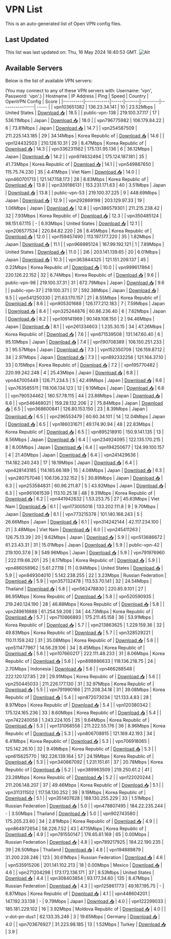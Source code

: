 # VPN List

This is an auto-generated list of Open VPN config files.

## Last Updated

This list was last updated on: Thu, 16 May 2024 16:40:53 GMT.
![Alt](https://repobeats.axiom.co/api/embed/186b98318ef1479477931607c1ad7d823f12451f.svg "Repobeats analytics image")

## Available Servers

Below is the list of available VPN servers:

(You may connect to any of these VPN servers with: Username: 'vpn', Password: 'vpn'.)
| Hostname | IP Address | Ping | Speed | Country | OpenVPN Config | Score |
|----------|------------|------|-------|---------|----------------| ----- |
| vpn103651382 | 136.23.34.141 | 10 | 23.52Mbps | United States | [Download 📥](./configs/server_0_US.ovpn) | 18.5 |
| public-vpn-138 | 219.100.37.117 | 17 | 536.11Mbps | Japan | [Download 📥](./configs/server_1_JP.ovpn) | 18.0 |
| vpn796775982 | 106.179.84.22 | 6 | 73.81Mbps | Japan | [Download 📥](./configs/server_2_JP.ovpn) | 14.7 |
| vpn254587509 | 211.225.143.185 | 29 | 34.14Mbps | Korea Republic of | [Download 📥](./configs/server_3_KR.ovpn) | 14.6 |
| vpn124432503 | 210.126.10.31 | 29 | 8.47Mbps | Korea Republic of | [Download 📥](./configs/server_4_KR.ovpn) | 14.3 |
| vpn336231562 | 175.131.95.136 | 6 | 36.12Mbps | Japan | [Download 📥](./configs/server_5_JP.ovpn) | 14.2 |
| vpn974632494 | 175.124.187.181 | 35 | 41.73Mbps | Korea Republic of | [Download 📥](./configs/server_6_KR.ovpn) | 14.1 |
| vpn549887650 | 115.75.74.230 | 35 | 4.41Mbps | Viet Nam | [Download 📥](./configs/server_7_VN.ovpn) | 14.0 |
| vpn460701713 | 121.147.158.173 | 28 | 8.83Mbps | Korea Republic of | [Download 📥](./configs/server_8_KR.ovpn) | 13.8 |
| vpn339186131 | 153.231.171.63 | 40 | 3.51Mbps | Japan | [Download 📥](./configs/server_9_JP.ovpn) | 13.8 |
| public-vpn-53 | 219.100.37.225 | 9 | 448.69Mbps | Japan | [Download 📥](./configs/server_10_JP.ovpn) | 12.9 |
| vpn292869198 | 203.129.97.33 | 19 | 1.06Mbps | Japan | [Download 📥](./configs/server_11_JP.ovpn) | 12.8 |
| vpn386579301 | 211.215.238.42 | 32 | 7.93Mbps | Korea Republic of | [Download 📥](./configs/server_12_KR.ovpn) | 12.3 |
| vpn350485124 | 98.151.67.115 | - | 6.93Mbps | United States | [Download 📥](./configs/server_13_US.ovpn) | 12.1 |
| vpn206577534 | 220.84.82.220 | 26 | 8.45Mbps | Korea Republic of | [Download 📥](./configs/server_14_KR.ovpn) | 12.0 |
| vpn159457490 | 113.197.177.220 | 35 | 1.82Mbps | Japan | [Download 📥](./configs/server_15_JP.ovpn) | 11.1 |
| vpn968985124 | 167.99.192.121 | 1 | 7.89Mbps | United States | [Download 📥](./configs/server_16_US.ovpn) | 11.0 |
| 2i6 | 203.141.139.65 | 20 | 6.01Mbps | Japan | [Download 📥](./configs/server_17_JP.ovpn) | 10.3 |
| vpn363844325 | 121.151.209.137 | 45 | 0.22Mbps | Korea Republic of | [Download 📥](./configs/server_18_KR.ovpn) | 10.0 |
| vpn999617864 | 220.126.22.152 | 32 | 6.74Mbps | Korea Republic of | [Download 📥](./configs/server_19_KR.ovpn) | 9.6 |
| public-vpn-98 | 219.100.37.31 | 31 | 672.79Mbps | Japan | [Download 📥](./configs/server_20_JP.ovpn) | 9.6 |
| public-vpn-37 | 219.100.37.1 | 17 | 592.38Mbps | Japan | [Download 📥](./configs/server_21_JP.ovpn) | 9.5 |
| vpn541250330 | 211.63.170.157 | 21 | 8.55Mbps | Korea Republic of | [Download 📥](./configs/server_22_KR.ovpn) | 8.6 |
| vpn905301688 | 126.177.212.183 | 7 | 7.59Mbps | Japan | [Download 📥](./configs/server_23_JP.ovpn) | 8.4 |
| vpn325244876 | 60.86.236.40 | 6 | 7.62Mbps | Japan | [Download 📥](./configs/server_24_JP.ovpn) | 8.2 |
| vpn109141969 | 90.149.108.150 | 2 | 94.46Mbps | Japan | [Download 📥](./configs/server_25_JP.ovpn) | 8.1 |
| vpn261334603 | 1.235.30.15 | 34 | 47.26Mbps | Korea Republic of | [Download 📥](./configs/server_26_KR.ovpn) | 7.6 |
| vpn671539508 | 131.147.60.40 | 6 | 95.10Mbps | Japan | [Download 📥](./configs/server_27_JP.ovpn) | 7.4 |
| vpn190708389 | 106.150.251.233 | 3 | 95.57Mbps | Japan | [Download 📥](./configs/server_28_JP.ovpn) | 7.3 |
| vpn152350709 | 126.159.87.12 | 34 | 2.97Mbps | Japan | [Download 📥](./configs/server_29_JP.ovpn) | 7.3 |
| vpn692332256 | 121.164.37.10 | 33 | 0.15Mbps | Korea Republic of | [Download 📥](./configs/server_30_KR.ovpn) | 7.2 |
| vpn195770482 | 220.99.242.248 | 4 | 25.43Mbps | Japan | [Download 📥](./configs/server_31_JP.ovpn) | 6.8 |
| vpn447005449 | 126.71.234.5 | 5 | 42.49Mbps | Japan | [Download 📥](./configs/server_32_JP.ovpn) | 6.6 |
| vpn763585511 | 118.106.134.123 | 12 | 9.19Mbps | Japan | [Download 📥](./configs/server_33_JP.ovpn) | 6.6 |
| vpn790534462 | 180.57.78.115 | 44 | 23.88Mbps | Japan | [Download 📥](./configs/server_34_JP.ovpn) | 6.6 |
| vpn546468021 | 159.28.132.206 | 2 | 75.84Mbps | Japan | [Download 📥](./configs/server_35_JP.ovpn) | 6.5 |
| vpn368600841 | 126.80.153.150 | 23 | 8.39Mbps | Japan | [Download 📥](./configs/server_36_JP.ovpn) | 6.5 |
| vpn296553479 | 60.60.34.101 | 14 | 12.04Mbps | Japan | [Download 📥](./configs/server_37_JP.ovpn) | 6.5 |
| vpn186031671 | 49.174.90.94 | 48 | 22.83Mbps | Korea Republic of | [Download 📥](./configs/server_38_KR.ovpn) | 6.5 |
| vpn895218910 | 150.9.141.135 | 13 | 8.56Mbps | Japan | [Download 📥](./configs/server_39_JP.ovpn) | 6.4 |
| vpn234924095 | 122.135.170.215 | 8 | 8.00Mbps | Japan | [Download 📥](./configs/server_40_JP.ovpn) | 6.4 |
| vpn194250677 | 124.99.100.157 | 4 | 21.40Mbps | Japan | [Download 📥](./configs/server_41_JP.ovpn) | 6.4 |
| vpn241429636 | 114.182.240.243 | 17 | 18.19Mbps | Japan | [Download 📥](./configs/server_42_JP.ovpn) | 6.4 |
| vpn428143185 | 114.165.66.189 | 15 | 4.08Mbps | Japan | [Download 📥](./configs/server_43_JP.ovpn) | 6.3 |
| vpn280757046 | 106.136.232.152 | 5 | 30.89Mbps | Japan | [Download 📥](./configs/server_44_JP.ovpn) | 6.3 |
| vpn253584831 | 60.96.211.87 | 5 | 43.92Mbps | Japan | [Download 📥](./configs/server_45_JP.ovpn) | 6.3 |
| vpn961061539 | 113.10.25.18 | 48 | 9.31Mbps | Korea Republic of | [Download 📥](./configs/server_46_KR.ovpn) | 6.2 |
| vpn441942832 | 1.53.253.75 | 27 | 45.63Mbps | Viet Nam | [Download 📥](./configs/server_47_VN.ovpn) | 6.1 |
| vpn173005016 | 133.202.111.8 | 9 | 9.70Mbps | Japan | [Download 📥](./configs/server_48_JP.ovpn) | 6.1 |
| vpn773215378 | 101.140.168.243 | 5 | 26.66Mbps | Japan | [Download 📥](./configs/server_49_JP.ovpn) | 6.1 |
| vpn314242144 | 42.117.234.100 | 21 | 3.48Mbps | Viet Nam | [Download 📥](./configs/server_50_VN.ovpn) | 6.0 |
| vpn245411263 | 126.75.13.39 | 20 | 9.62Mbps | Japan | [Download 📥](./configs/server_51_JP.ovpn) | 5.9 |
| vpn513686672 | 61.23.43.31 | 31 | 15.01Mbps | Japan | [Download 📥](./configs/server_52_JP.ovpn) | 5.9 |
| public-vpn-42 | 219.100.37.6 | 9 | 549.96Mbps | Japan | [Download 📥](./configs/server_53_JP.ovpn) | 5.9 |
| vpn791976960 | 222.119.66.201 | 25 | 8.17Mbps | Korea Republic of | [Download 📥](./configs/server_54_KR.ovpn) | 5.9 |
| vpn486058962 | 5.61.27.118 | 11 | 0.94Mbps | United States | [Download 📥](./configs/server_55_US.ovpn) | 5.9 |
| vpn949304010 | 5.142.238.255 | 22 | 3.23Mbps | Russian Federation | [Download 📥](./configs/server_56_RU.ovpn) | 5.9 |
| vpn357132478 | 113.53.70.141 | 32 | 24.54Mbps | Thailand | [Download 📥](./configs/server_57_TH.ovpn) | 5.8 |
| vpn562478830 | 220.85.9.101 | 27 | 86.95Mbps | Korea Republic of | [Download 📥](./configs/server_58_KR.ovpn) | 5.8 |
| vpn520590935 | 219.240.124.190 | 28 | 46.88Mbps | Korea Republic of | [Download 📥](./configs/server_59_KR.ovpn) | 5.8 |
| vpn249616888 | 61.254.59.208 | 34 | 44.73Mbps | Korea Republic of | [Download 📥](./configs/server_60_KR.ovpn) | 5.7 |
| vpn710866893 | 175.211.45.158 | 36 | 53.91Mbps | Korea Republic of | [Download 📥](./configs/server_61_KR.ovpn) | 5.7 |
| vpn213863625 | 1.229.159.36 | 32 | 49.83Mbps | Korea Republic of | [Download 📥](./configs/server_62_KR.ovpn) | 5.7 |
| vpn328529221 | 110.11.159.242 | 31 | 35.08Mbps | Korea Republic of | [Download 📥](./configs/server_63_KR.ovpn) | 5.6 |
| vpn511477967 | 14.56.29.106 | 34 | 8.45Mbps | Korea Republic of | [Download 📥](./configs/server_64_KR.ovpn) | 5.6 |
| vpn107660217 | 222.111.48.233 | 31 | 8.06Mbps | Korea Republic of | [Download 📥](./configs/server_65_KR.ovpn) | 5.6 |
| vpn898886633 | 118.136.218.75 | 24 | 2.70Mbps | Indonesia | [Download 📥](./configs/server_66_ID.ovpn) | 5.6 |
| vpn466288548 | 222.120.127.85 | 29 | 29.91Mbps | Korea Republic of | [Download 📥](./configs/server_67_KR.ovpn) | 5.6 |
| vpn250445033 | 211.226.177.130 | 31 | 32.97Mbps | Korea Republic of | [Download 📥](./configs/server_68_KR.ovpn) | 5.5 |
| vpn791990166 | 211.208.34.18 | 31 | 39.08Mbps | Korea Republic of | [Download 📥](./configs/server_69_KR.ovpn) | 5.4 |
| vpn872073034 | 121.133.4.83 | 28 | 8.97Mbps | Korea Republic of | [Download 📥](./configs/server_70_KR.ovpn) | 5.4 |
| vpn120380342 | 175.124.165.236 | 33 | 8.60Mbps | Korea Republic of | [Download 📥](./configs/server_71_KR.ovpn) | 5.4 |
| vpn742240058 | 1.243.224.105 | 35 | 9.64Mbps | Korea Republic of | [Download 📥](./configs/server_72_KR.ovpn) | 5.3 |
| vpn131068558 | 211.222.55.176 | 36 | 8.96Mbps | Korea Republic of | [Download 📥](./configs/server_73_KR.ovpn) | 5.3 |
| vpn806708915 | 121.169.42.193 | 34 | 6.41Mbps | Korea Republic of | [Download 📥](./configs/server_74_KR.ovpn) | 5.3 |
| vpn706918065 | 125.142.26.10 | 32 | 9.49Mbps | Korea Republic of | [Download 📥](./configs/server_75_KR.ovpn) | 5.3 |
| vpn615625770 | 182.226.139.164 | 57 | 24.19Mbps | Korea Republic of | [Download 📥](./configs/server_76_KR.ovpn) | 5.3 |
| vpn340867092 | 1.231.151.61 | 37 | 20.78Mbps | Korea Republic of | [Download 📥](./configs/server_77_KR.ovpn) | 5.2 |
| vpn389963509 | 219.250.61.2 | 41 | 23.28Mbps | Korea Republic of | [Download 📥](./configs/server_78_KR.ovpn) | 5.2 |
| vpn122020244 | 211.206.148.207 | 37 | 49.46Mbps | Korea Republic of | [Download 📥](./configs/server_79_KR.ovpn) | 5.1 |
| vpn311311502 | 117.58.130.252 | 39 | 9.19Mbps | Korea Republic of | [Download 📥](./configs/server_80_KR.ovpn) | 5.1 |
| vpn351407628 | 188.130.255.229 | 33 | 1.51Mbps | Russian Federation | [Download 📥](./configs/server_81_RU.ovpn) | 5.0 |
| vpn478807495 | 184.22.235.244 | - | 3.50Mbps | Thailand | [Download 📥](./configs/server_82_TH.ovpn) | 5.0 |
| vpn902743580 | 175.205.23.60 | 34 | 2.81Mbps | Korea Republic of | [Download 📥](./configs/server_83_KR.ovpn) | 4.9 |
| vpn864972654 | 58.226.7.52 | 43 | 47.15Mbps | Korea Republic of | [Download 📥](./configs/server_84_KR.ovpn) | 4.9 |
| vpn781550147 | 176.65.61.169 | 65 | 0.00Mbps | Russian Federation | [Download 📥](./configs/server_85_RU.ovpn) | 4.8 |
| vpn789217925 | 184.22.190.235 | 39 | 26.50Mbps | Thailand | [Download 📥](./configs/server_86_TH.ovpn) | 4.8 |
| vpn194889879 | 31.200.228.246 | 123 | 30.61Mbps | Russian Federation | [Download 📥](./configs/server_87_RU.ovpn) | 4.6 |
| vpn535915206 | 201.141.102.213 | 18 | 0.00Mbps | Mexico | [Download 📥](./configs/server_88_MX.ovpn) | 4.6 |
| vpn271204298 | 173.172.136.171 | 37 | 9.53Mbps | United States | [Download 📥](./configs/server_89_US.ovpn) | 4.4 |
| vpn308403854 | 93.177.34.60 | 135 | 8.47Mbps | Russian Federation | [Download 📥](./configs/server_90_RU.ovpn) | 4.3 |
| vpn125861773 | 49.167.195.75 | - | 6.87Mbps | Korea Republic of | [Download 📥](./configs/server_91_KR.ovpn) | 4.1 |
| vpn448604201 | 147.192.33.138 | - | 9.79Mbps | Japan | [Download 📥](./configs/server_92_JP.ovpn) | 4.0 |
| vpn122299033 | 185.181.229.102 | 16 | 3.92Mbps | Moldova Republic of | [Download 📥](./configs/server_93_MD.ovpn) | 4.0 |
| v-dot-pn-dus1 | 62.133.35.246 | 3 | 19.65Mbps | Germany | [Download 📥](./configs/server_94_DE.ovpn) | 4.0 |
| vpn703676927 | 31.223.98.185 | 13 | 1.52Mbps | Turkey | [Download 📥](./configs/server_95_TR.ovpn) | 3.9 |
